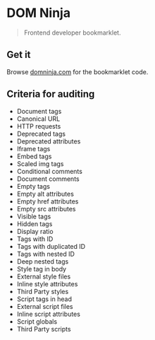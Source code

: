DOM Ninja
=========

> Frontend developer bookmarklet.


Get it
------

Browse [domninja.com](http://domninja.com) for the bookmarklet code.


Criteria for auditing
---------------------

* Document tags
* Canonical URL
* HTTP requests
* Deprecated tags
* Deprecated attributes
* Iframe tags
* Embed tags
* Scaled img tags
* Conditional comments
* Document comments
* Empty tags
* Empty alt attributes
* Empty href attributes
* Empty src attributes
* Visible tags
* Hidden tags
* Display ratio
* Tags with ID
* Tags with duplicated ID
* Tags with nested ID
* Deep nested tags
* Style tag in body
* External style files
* Inline style attributes
* Third Party styles
* Script tags in head
* External script files
* Inline script attributes
* Script globals
* Third Party scripts
